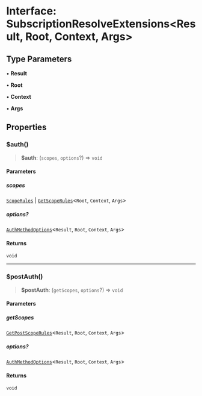 # Interface: SubscriptionResolveExtensions\<Result, Root, Context, Args\>

## Type Parameters

• **Result**

• **Root**

• **Context**

• **Args**

## Properties

### $auth()

> **$auth**: (`scopes`, `options`?) => `void`

#### Parameters

##### scopes

[`ScopeRules`](../../../type-aliases/ScopeRules.md) | [`GetScopeRules`](../../../type-aliases/GetScopeRules.md)\<`Root`, `Context`, `Args`\>

##### options?

[`AuthMethodOptions`](../../../interfaces/AuthMethodOptions.md)\<`Result`, `Root`, `Context`, `Args`\>

#### Returns

`void`

---

### $postAuth()

> **$postAuth**: (`getScopes`, `options`?) => `void`

#### Parameters

##### getScopes

[`GetPostScopeRules`](../../../type-aliases/GetPostScopeRules.md)\<`Result`, `Root`, `Context`, `Args`\>

##### options?

[`AuthMethodOptions`](../../../interfaces/AuthMethodOptions.md)\<`Result`, `Root`, `Context`, `Args`\>

#### Returns

`void`

